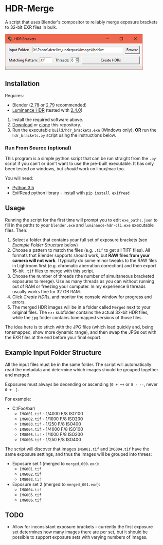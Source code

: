# HDR-Merge

A script that uses Blender's compositor to reliably merge exposure brackets to 32-bit EXR files in bulk.

![screenshot](https://raw.githubusercontent.com/gregzaal/HDR-Merge/master/icons/screenshot.png)

## Installation

Requires:

* Blender ([2.78](http://download.blender.org/release/Blender2.78/) or [2.79](http://download.blender.org/release/Blender2.79/) recommended)
* [Luminance HDR](http://qtpfsgui.sourceforge.net/?page_id=10) (tested with [2.4.0](https://sourceforge.net/projects/qtpfsgui/files/luminance/2.4.0/))

1. Install the required software above.
2. [Download](https://github.com/gregzaal/HDR-Merge/archive/master.zip) or [clone](git@github.com:gregzaal/HDR-Merge.git) this repository. 
3. Run the executable `build/hdr_brackets.exe` (Windows only), **OR** run the `hdr_brackets.py` script using the instructions below.

### Run From Source (optional)

This program is a simple python script that can be run straight from the `.py` script if you can't or don't want to use the pre-built executable. It has only been tested on windows, but *should* work on linux/mac too.

You will need:

* [Python 3.5](https://www.python.org/downloads/release/python-354/)
* ExifRead python library - install with `pip install exifread`

## Usage

Running the script for the first time will prompt you to edit `exe_paths.json` to fill in the paths to your `blender.exe` and `luminance-hdr-cli.exe` executable files. Then:

1. Select a folder that contains your full set of exposure brackets (see *Example Folder Structure* below)
2. Choose a pattern to match the files (e.g. `.tif` to get all TIFF files). All formats that Blender supports should work, but **RAW files from your camera will not work**. I typically do some minor tweaks to the RAW files in Lightroom first (e.g. chromatic aberration correction) and then export 16-bit `.tif` files to merge with this script.
3. Choose the number of threads (the number of simultaneous bracketed exposures to merge). Use as many threads as you can without running out of RAM or freezing your computer. In my experience 6 threads usually works fine for 32 GB RAM.
4. Click *Create HDRs*, and monitor the console window for progress and errors.
5. The merged HDR images will be in a folder called `Merged` next to your original files. The `exr` subfolder contains the actual 32-bit HDR files, while the `jpg` folder contains tonemapped versions of those files.

The idea here is to stitch with the JPG files (which load quickly and, being tonemapped, show more dynamic range), and then swap the JPGs out with the EXR files at the end before your final export.

## Example Input Folder Structure

All the input files must be in the same folder. The script will automatically read the metadata and determine which images should be grouped together and merged.

Exposures must always be decending or ascending (`0 + ++` or `0 - --`, never `0 + -`).

For example:

* C:/Foo/bar/
    * `IMG001.tif` - 1/4000 F/8 ISO100
    * `IMG002.tif` - 1/1000 F/8 ISO200
    * `IMG003.tif` - 1/250 F/8 ISO400
    * `IMG004.tif` - 1/4000 F/8 ISO100
    * `IMG005.tif` - 1/1000 F/8 ISO200
    * `IMG006.tif` - 1/250 F/8 ISO400

The script will discover that images `IMG001.tif` and `IMG004.tif` have the same exposure settings, and thus the images will be grouped into threes:

* Exposure set 1 (merged to `merged_000.exr`):
    * `IMG001.tif`
    * `IMG002.tif`
    * `IMG003.tif`
* Exposure set 2 (merged to `merged_001.exr`):
    * `IMG004.tif`
    * `IMG005.tif`
    * `IMG006.tif`

## TODO

* Allow for inconsistant exposure brackets - currently the first exposure set determines how many images there are per set, but it should be possible to support exposure sets with varying numbers of images.